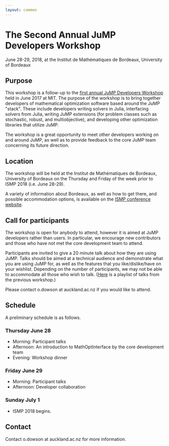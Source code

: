 ```yaml
---
layout: common
---
```


# The Second Annual JuMP Developers Workshop

June 28-29, 2018, at the Institut de Mathématiques de Bordeaux, University of Bordeaux

## Purpose

This workshop is a follow-up to the [first annual JuMP Developers Workshop](http://www.juliaopt.org/developersmeetup/) held in June 2017 at MIT. The purpose of the workshop is to bring together developers of mathematical optimization software based around the JuMP "stack". These include developers writing solvers in Julia, interfacing solvers from Julia, writing JuMP extensions (for problem classes such as stochastic, robust, and multiobjective), and developing other optimization libraries that utilize JuMP.

The workshop is a great opportunity to meet other developers working on and around JuMP, as well as to provide feedback to the core JuMP team concerning its future direction.

## Location

The workshop will be held at the Institut de Mathématiques de Bordeaux, University of Bordeaux on the Thursday and Friday of the week prior to ISMP 2018 (i.e. June 28-29).

A variety of information about Bordeaux, as well as how to get there, and possible accommodation options, is available on the [ISMP conference website](https://ismp2018.sciencesconf.org).

## Call for participants

The workshop is open for anybody to attend, however it is aimed at JuMP developers rather than users. In particular, we encourage new contributors and those who have not met the core development team to attend.

Participants are invited to give a 20 minute talk about how they are using JuMP. Talks should be aimed at a technical audience and demonstrate what you are using JuMP for, as well as the features that you like/dislike/have on your wishlist. Depending on the number of participants, we may not be able to accommodate all those who wish to talk. ([Here](https://www.youtube.com/watch?v=esOe5saQRKY&list=PLzK_rUGmc3o6EwPOCUCvBAbMJeYBS8PyY) is a playlist of talks from the previous workshop.)

Please contact o.dowson at auckland.ac.nz if you would like to attend.

## Schedule

A preliminary schedule is as follows.

### Thursday June 28

 - Morning: Participant talks
 - Afternoon: An introduction to MathOptInterface by the core development team
 - Evening: Workshop dinner

### Friday June 29

 - Morning: Participant talks
 - Afternoon: Developer collaboration

### Sunday July 1

 - ISMP 2018 begins.

## Contact

Contact o.dowson at auckland.ac.nz for more information.
